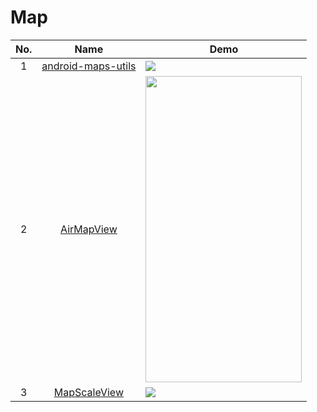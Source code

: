 Map
======================
No. | Name | Demo
:---: | :---: | ---
1| [android-maps-utils](https://github.com/googlemaps/android-maps-utils) | ![](https://cloud.githubusercontent.com/assets/1950036/6629704/f57bc6d8-c908-11e4-815a-0d909fe02f99.gif)
2| [AirMapView](https://github.com/airbnb/AirMapView) | <img src="https://github.com/airbnb/AirMapView/raw/master/screenshots/google_maps_v2.png" width="250" height="490">
3| [MapScaleView](https://github.com/pengrad/MapScaleView) | ![](https://github.com/pengrad/MapScaleView/raw/master/images/image.png)